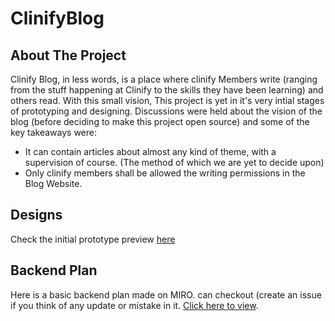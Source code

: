 # ClinifyBlog

<!-- ABOUT THE PROJECT -->
## About The Project

Clinify Blog, in less words, is a place where clinify Members write (ranging from the stuff happening at Clinify to the skills they have been learning) and others read. With this small vision, This project is yet in it's very intial stages of prototyping and designing.
Discussions were held about the vision of the blog (before deciding to make this project open source) and some of the key takeaways were:

- It can contain articles about almost any kind of theme, with a supervision of course. (The method of which we are yet to decide upon)
- Only clinify members shall be allowed the writing permissions in the Blog Website.

## Designs

Check the initial prototype preview [here](https://www.figma.com/proto/lDqugnE4ifN0X521f3KMER/Clinify-Blog?page-id=0%3A1&node-id=45%3A16&viewport=715%2C219%2C0.4623492956161499&scaling=scale-down-width)

## Backend Plan

Here is a basic backend plan made on MIRO. can checkout (create an issue if you think of any update or mistake in it.
[Click here to view](https://miro.com/app/board/o9J_lCYaPbU=/).
